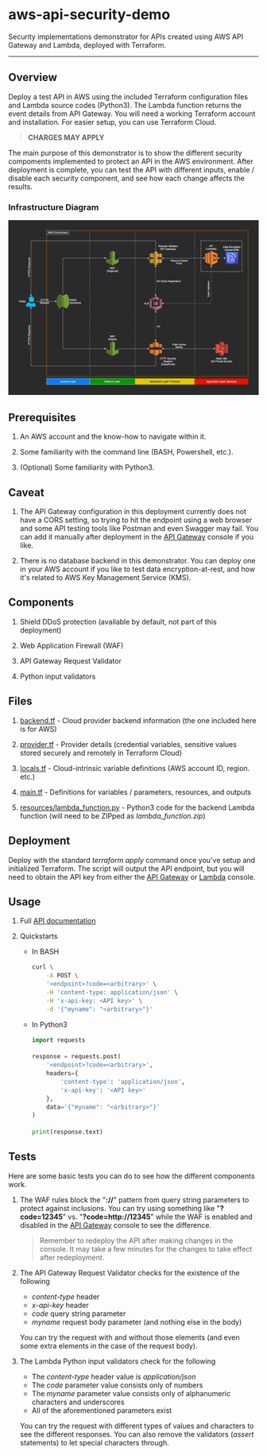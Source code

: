# aws-api-security-demo

Security implementations demonstrator for APIs created using AWS API Gateway and Lambda, deployed with Terraform.

---

## Overview

Deploy a test API in AWS using the included Terraform configuration files and Lambda source codes (Python3). The Lambda function returns the event details from API Gateway. You will need a working Terraform account and installation. For easier setup, you can use Terraform Cloud.

> **CHARGES MAY APPLY**

The main purpose of this demonstrator is to show the different security compoments implemented to protect an API in the AWS environment. After deployment is complete, you can test the API with different inputs, enable / disable each security component, and see how each change affects the results.

### Infrastructure Diagram

![Infrastructure diagram](img/app_security.png)

## Prerequisites

1. An AWS account and the know-how to navigate within it.

2. Some familiarity with the command line (BASH, Powershell, etc.).

3. (Optional) Some familiarity with Python3.

## Caveat

1. The API Gateway configuration in this deployment currently does not have a CORS setting, so trying to hit the endpoint using a web browser and some API testing tools like Postman and even Swagger may fail. You can add it manually after deployment in the [API Gateway](https://console.aws.amazon.com/apigateway/) console if you like.

2. There is no database backend in this demonstrator. You can deploy one in your AWS account if you like to test data encryption-at-rest, and how it's related to AWS Key Management Service (KMS).

## Components

1. Shield DDoS protection (available by default, not part of this deployment)

2. Web Application Firewall (WAF)

3. API Gateway Request Validator

4. Python input validators

## Files

1. [backend.tf](backend.tf) - Cloud provider backend information (the one included here is for AWS)

2. [provider.tf](provider.tf) - Provider details (credential variables, sensitive values stored securely and remotely in Terraform Cloud)

3. [locals.tf](locals.tf) - Cloud-intrinsic variable definitions (AWS account ID, region. etc.)

4. [main.tf](main.tf) - Definitions for variables / parameters, resources, and outputs

5. [resources/lambda_function.py](resources/lambda_function.py) - Python3 code for the backend Lambda function (will need to be ZIPped as *lambda_function.zip*)

## Deployment

Deploy with the standard *terraform apply* command once you've setup and initialized Terraform. The script will output the API endpoint, but you will need to obtain the API key from either the [API Gateway](https://console.aws.amazon.com/apigateway/) or [Lambda](https://console.aws.amazon.com/lambda/) console.

## Usage

1. Full [API documentation](https://www.warpedlenses.com/swagger/security.html)

2. Quickstarts

    - In BASH

        ```bash
        curl \
            -X POST \
            '<endpoint>?code=<arbitrary>' \
            -H 'content-type: application/json' \
            -H 'x-api-key: <API key>' \
            -d '{"myname": "<arbitrary>"}'
        ```

    - In Python3

        ```python
        import requests

        response = requests.post(
            '<endpoint>?code=<arbitrary>',
            headers={
                'content-type': 'application/json',
                'x-api-key': '<API key>'
            },
            data='{"myname": "<arbitrary>"}'
        )

        print(response.text)
        ```

## Tests

Here are some basic tests you can do to see how the different components work.

1. The WAF rules block the "**://**" pattern from query string parameters to protect against inclusions. You can try using something like "**?code=12345**" vs. "**?code=http://12345**" while the WAF is enabled and disabled in the [API Gateway](https://console.aws.amazon.com/apigateway/) console to see the difference.

    > Remember to redeploy the API after making changes in the console. It may take a few minutes for the changes to take effect after redeployment.

2. The API Gateway Request Validator checks for the existence of the following

    - *content-type* header
    - *x-api-key* header
    - *code* query string parameter
    - *myname* request body parameter (and nothing else in the body)

    You can try the request with and without those elements (and even some extra elements in the case of the request body).

3. The Lambda Python input validators check for the following

    - The *content-type* header value is *application/json*
    - The *code* parameter value consists only of numbers
    - The *myname* parameter value consists only of alphanumeric characters and underscores
    - All of the aforementioned parameters exist

    You can try the request with different types of values and characters to see the different responses. You can also remove the validators (*assert* statements) to let special characters through.
